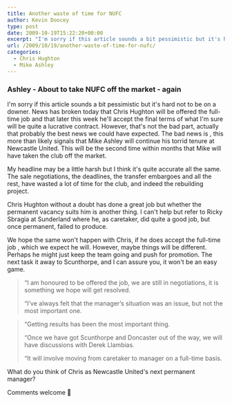 ```yaml
---
title: Another waste of time for NUFC
author: Kevin Doocey
type: post
date: 2009-10-19T15:22:20+00:00
excerpt: "I'm sorry if this article sounds a bit pessimistic but it's hard not to be on a.."
url: /2009/10/19/another-waste-of-time-for-nufc/
categories:
  - Chris Hughton
  - Mike Ashley
---
```


### Ashley - About to take NUFC off the market - again

I'm sorry if this article sounds a bit pessimistic but it's hard not to be on a downer. News has broken today that Chris Hughton will be offered the full-time job and that later this week he'll accept the final terms of what I'm sure will be quite a lucrative contract. However, that's not the bad part, actually that probably the best news we could have expected. The bad news is , this more than likely signals that Mike Ashley will continue his torrid tenure at Newcastle United. This will be the second time within months that Mike will have taken the club off the market.

My headline may be a little harsh but I think it's quite accurate all the same. The sale negotiations, the deadlines, the transfer embargoes and all the rest, have wasted a lot of time for the club, and indeed the rebuilding project.

Chris Hughton without a doubt has done a great job but whether the permanent vacancy suits him is another thing. I can't help but refer to Ricky Sbragia at Sunderland where he, as caretaker, did quite a good job, but once permanent, failed to produce.

We hope the same won't happen with Chris, if he does accept the full-time job , which we expect he will. However, maybe things will be different. Perhaps he might just keep the team going and push for promotion. The next task it away to Scunthorpe, and I can assure you, it won't be an easy game.

> “I am honoured to be offered the job, we are still in negotiations, it is something we hope will get resolved.
>
> “I’ve always felt that the manager’s situation was an issue, but not the most important one.

> “Getting results has been the most important thing.
>
> “Once we have got Scunthorpe and Doncaster out of the way, we will have discussions with Derek Llambias.
>
> “It will involve moving from caretaker to manager on a full-time basis.

What do you think of Chris as Newcastle United's next permanent manager?

Comments welcome 🙂

